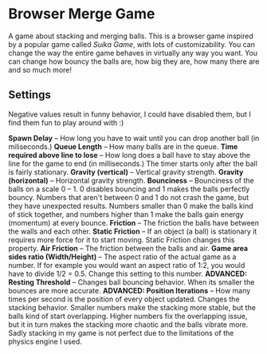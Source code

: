 
# Browser Merge Game
A game about stacking and merging balls.
This is a browser game inspired by a popular game called *Suika Game*, with lots of customizability. You can change the way the entire game behaves in virtually any way you want. You can change how bouncy the balls are, how big they are, how many there are and so much more!

## Settings
Negative values result in funny behavior, I could have disabled them, but I find them fun to play around with :)

**Spawn Delay** – How long you have to wait until you can drop another ball (in miliseconds.)
**Queue Length** – How many balls are in the queue.
**Time required above line to lose** – How long does a ball have to stay above the line for the game to end (in milliseconds.) The timer starts only after the ball is fairly stationary.
**Gravity (vertical)** – Vertical gravity strength.
**Gravity (horizontal)** – Horizontal gravity strength.
**Bounciness** – Bounciness of the balls on a scale 0 – 1. 0 disables bouncing and 1 makes the balls perfectly bouncy. Numbers that aren't between 0 and 1 do not crash the game, but they have unexpected results. Numbers smaller than 0 make the balls kind of stick together, and numbers higher than 1 make the balls gain energy (momentum) at every bounce.
**Friction** – The friction the balls have between the walls and each other.
**Static Friction** – If an object (a ball) is stationary it requires more force for it to start moving. Static Friction changes this property.
**Air Friction** – The friction between the balls and air.
**Game area sides ratio (Width/Height)** – The aspect ratio of the actual game as a number. If for example you would want an aspect ratio of 1:2, you would have to divide 1/2 = 0.5. Change this setting to this number.
**ADVANCED: Resting Threshold** – Changes ball bouncing behavior. When its smaller the bounces are more accurate.
**ADVANCED: Position Iterations** – How many times per second is the position of every object updated. Changes the stacking behavior. Smaller numbers make the stacking more stable, but the balls kind of start overlapping. Higher numbers fix the overlapping issue, but it in turn makes the stacking more chaotic and the balls vibrate more. Sadly stacking in my game is not perfect due to the limitations of the physics engine I used.
